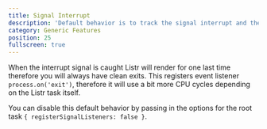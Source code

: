 ```yaml
---
title: Signal Interrupt
description: 'Default behavior is to track the signal interrupt and then stop rendering accordingly.'
category: Generic Features
position: 25
fullscreen: true
---
```


When the interrupt signal is caught Listr will render for one last time therefore you will always have clean exits. This registers event listener `process.on('exit')`, therefore it will use a bit more CPU cycles depending on the Listr task itself.

You can disable this default behavior by passing in the options for the root task `{ registerSignalListeners: false }`.
